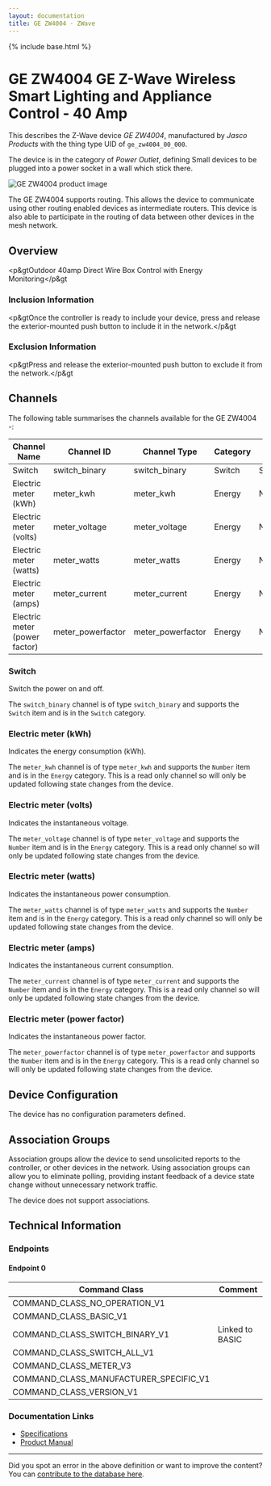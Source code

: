 ```yaml
---
layout: documentation
title: GE ZW4004 - ZWave
---
```


{% include base.html %}

# GE ZW4004 GE Z-Wave Wireless Smart Lighting and Appliance Control - 40 Amp
This describes the Z-Wave device *GE ZW4004*, manufactured by *Jasco Products* with the thing type UID of ```ge_zw4004_00_000```.

The device is in the category of *Power Outlet*, defining Small devices to be plugged into a power socket in a wall which stick there.

![GE ZW4004 product image](https://opensmarthouse.org/zwavedatabase/655/image/)


The GE ZW4004 supports routing. This allows the device to communicate using other routing enabled devices as intermediate routers.  This device is also able to participate in the routing of data between other devices in the mesh network.

## Overview

<p&gtOutdoor 40amp Direct Wire Box Control with Energy Monitoring</p&gt

### Inclusion Information

<p&gtOnce the controller is ready to include your device, press and release the exterior-mounted push button to include it in the network.</p&gt

### Exclusion Information

<p&gtPress and release the exterior-mounted push button to exclude it from the network.</p&gt

## Channels

The following table summarises the channels available for the GE ZW4004 -:

| Channel Name | Channel ID | Channel Type | Category | Item Type |
|--------------|------------|--------------|----------|-----------|
| Switch | switch_binary | switch_binary | Switch | Switch | 
| Electric meter (kWh) | meter_kwh | meter_kwh | Energy | Number | 
| Electric meter (volts) | meter_voltage | meter_voltage | Energy | Number | 
| Electric meter (watts) | meter_watts | meter_watts | Energy | Number | 
| Electric meter (amps) | meter_current | meter_current | Energy | Number | 
| Electric meter (power factor) | meter_powerfactor | meter_powerfactor | Energy | Number | 

### Switch
Switch the power on and off.

The ```switch_binary``` channel is of type ```switch_binary``` and supports the ```Switch``` item and is in the ```Switch``` category.

### Electric meter (kWh)
Indicates the energy consumption (kWh).

The ```meter_kwh``` channel is of type ```meter_kwh``` and supports the ```Number``` item and is in the ```Energy``` category. This is a read only channel so will only be updated following state changes from the device.

### Electric meter (volts)
Indicates the instantaneous voltage.

The ```meter_voltage``` channel is of type ```meter_voltage``` and supports the ```Number``` item and is in the ```Energy``` category. This is a read only channel so will only be updated following state changes from the device.

### Electric meter (watts)
Indicates the instantaneous power consumption.

The ```meter_watts``` channel is of type ```meter_watts``` and supports the ```Number``` item and is in the ```Energy``` category. This is a read only channel so will only be updated following state changes from the device.

### Electric meter (amps)
Indicates the instantaneous current consumption.

The ```meter_current``` channel is of type ```meter_current``` and supports the ```Number``` item and is in the ```Energy``` category. This is a read only channel so will only be updated following state changes from the device.

### Electric meter (power factor)
Indicates the instantaneous power factor.

The ```meter_powerfactor``` channel is of type ```meter_powerfactor``` and supports the ```Number``` item and is in the ```Energy``` category. This is a read only channel so will only be updated following state changes from the device.



## Device Configuration

The device has no configuration parameters defined.

## Association Groups

Association groups allow the device to send unsolicited reports to the controller, or other devices in the network. Using association groups can allow you to eliminate polling, providing instant feedback of a device state change without unnecessary network traffic.

The device does not support associations.
## Technical Information

### Endpoints

#### Endpoint 0

| Command Class | Comment |
|---------------|---------|
| COMMAND_CLASS_NO_OPERATION_V1| |
| COMMAND_CLASS_BASIC_V1| |
| COMMAND_CLASS_SWITCH_BINARY_V1| Linked to BASIC|
| COMMAND_CLASS_SWITCH_ALL_V1| |
| COMMAND_CLASS_METER_V3| |
| COMMAND_CLASS_MANUFACTURER_SPECIFIC_V1| |
| COMMAND_CLASS_VERSION_V1| |

### Documentation Links

* [Specifications](https://opensmarthouse.org/zwavedatabase/655/JA45734-Specifications.pdf)
* [Product Manual](https://opensmarthouse.org/zwavedatabase/655/JA45734-Manual.pdf)

---

Did you spot an error in the above definition or want to improve the content?
You can [contribute to the database here](https://opensmarthouse.org/zwavedatabase/655).
